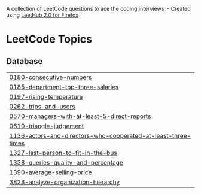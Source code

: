 A collection of LeetCode questions to ace the coding interviews! - Created using [LeetHub 2.0 for Firefox](https://github.com/maitreya2954/LeetHub-2.0-Firefox)
<!---LeetCode Topics Start-->
# LeetCode Topics
## Database
|  |
| ------- |
| [0180-consecutive-numbers](https://github.com/wasifnaqi/SQL/tree/master/0180-consecutive-numbers) |
| [0185-department-top-three-salaries](https://github.com/wasifnaqi/SQL/tree/master/0185-department-top-three-salaries) |
| [0197-rising-temperature](https://github.com/wasifnaqi/SQL/tree/master/0197-rising-temperature) |
| [0262-trips-and-users](https://github.com/wasifnaqi/SQL/tree/master/0262-trips-and-users) |
| [0570-managers-with-at-least-5-direct-reports](https://github.com/wasifnaqi/SQL/tree/master/0570-managers-with-at-least-5-direct-reports) |
| [0610-triangle-judgement](https://github.com/wasifnaqi/SQL/tree/master/0610-triangle-judgement) |
| [1136-actors-and-directors-who-cooperated-at-least-three-times](https://github.com/wasifnaqi/SQL/tree/master/1136-actors-and-directors-who-cooperated-at-least-three-times) |
| [1327-last-person-to-fit-in-the-bus](https://github.com/wasifnaqi/SQL/tree/master/1327-last-person-to-fit-in-the-bus) |
| [1338-queries-quality-and-percentage](https://github.com/wasifnaqi/SQL/tree/master/1338-queries-quality-and-percentage) |
| [1390-average-selling-price](https://github.com/wasifnaqi/SQL/tree/master/1390-average-selling-price) |
| [3828-analyze-organization-hierarchy](https://github.com/wasifnaqi/SQL/tree/master/3828-analyze-organization-hierarchy) |
<!---LeetCode Topics End-->